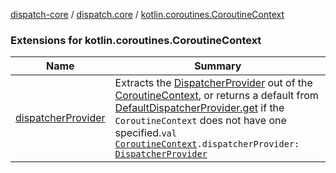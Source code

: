 [dispatch-core](../../index.md) / [dispatch.core](../index.md) / [kotlin.coroutines.CoroutineContext](./index.md)

### Extensions for kotlin.coroutines.CoroutineContext

| Name | Summary |
|---|---|
| [dispatcherProvider](dispatcher-provider.md) | Extracts the [DispatcherProvider](../-dispatcher-provider/index.md) out of the [CoroutineContext](https://kotlinlang.org/api/latest/jvm/stdlib/kotlin.coroutines/-coroutine-context/index.html), or returns a default from [DefaultDispatcherProvider.get](../-default-dispatcher-provider/get.md) if the `CoroutineContext` does not have one specified.`val `[`CoroutineContext`](https://kotlinlang.org/api/latest/jvm/stdlib/kotlin.coroutines/-coroutine-context/index.html)`.dispatcherProvider: `[`DispatcherProvider`](../-dispatcher-provider/index.md) |

